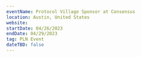 ```yaml
---
eventName: Protocol Village Sponsor at Consensus
location: Austin, United States
website: 
startDate: 04/26/2023
endDate: 04/29/2023
tag: PLN Event
dateTBD: false
---
```

